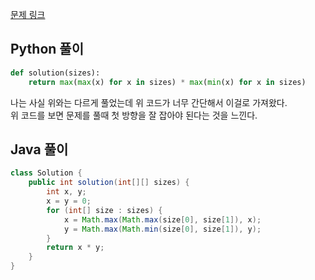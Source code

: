 [문제 링크](https://programmers.co.kr/learn/courses/30/lessons/86491)


## Python 풀이
```python
def solution(sizes):
    return max(max(x) for x in sizes) * max(min(x) for x in sizes)
```
나는 사실 위와는 다르게 풀었는데 위 코드가 너무 간단해서 이걸로 가져왔다.  
위 코드를 보면 문제를 풀때 첫 방향을 잘 잡아야 된다는 것을 느낀다.  

## Java 풀이
```java
class Solution {
    public int solution(int[][] sizes) {
        int x, y;
        x = y = 0;
        for (int[] size : sizes) {
            x = Math.max(Math.max(size[0], size[1]), x);
            y = Math.max(Math.min(size[0], size[1]), y);
        }
        return x * y;
    }
}
```